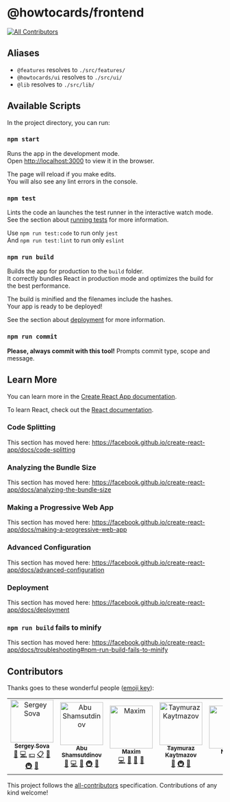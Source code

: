 # @howtocards/frontend

[![All Contributors](https://img.shields.io/badge/all_contributors-7-orange.svg?style=flat-square)](#contributors)

## Aliases

- `@features` resolves to `./src/features/`
- `@howtocards/ui` resolves to `./src/ui/`
- `@lib` resolves to `./src/lib/`

## Available Scripts

In the project directory, you can run:

### `npm start`

Runs the app in the development mode.<br>
Open [http://localhost:3000](http://localhost:3000) to view it in the browser.

The page will reload if you make edits.<br>
You will also see any lint errors in the console.

### `npm test`

Lints the code an launches the test runner in the interactive watch mode.<br>
See the section about [running tests](https://facebook.github.io/create-react-app/docs/running-tests) for more information.

Use `npm run test:code` to run only `jest`<br>
And `npm run test:lint` to run only `eslint`<br>

### `npm run build`

Builds the app for production to the `build` folder.<br>
It correctly bundles React in production mode and optimizes the build for the best performance.

The build is minified and the filenames include the hashes.<br>
Your app is ready to be deployed!

See the section about [deployment](https://facebook.github.io/create-react-app/docs/deployment) for more information.

### `npm run commit`

**Please, always commit with this tool!**
Prompts commit type, scope and message.<br>

## Learn More

You can learn more in the [Create React App documentation](https://facebook.github.io/create-react-app/docs/getting-started).

To learn React, check out the [React documentation](https://reactjs.org/).

### Code Splitting

This section has moved here: https://facebook.github.io/create-react-app/docs/code-splitting

### Analyzing the Bundle Size

This section has moved here: https://facebook.github.io/create-react-app/docs/analyzing-the-bundle-size

### Making a Progressive Web App

This section has moved here: https://facebook.github.io/create-react-app/docs/making-a-progressive-web-app

### Advanced Configuration

This section has moved here: https://facebook.github.io/create-react-app/docs/advanced-configuration

### Deployment

This section has moved here: https://facebook.github.io/create-react-app/docs/deployment

### `npm run build` fails to minify

This section has moved here: https://facebook.github.io/create-react-app/docs/troubleshooting#npm-run-build-fails-to-minify

## Contributors

Thanks goes to these wonderful people ([emoji key](https://github.com/kentcdodds/all-contributors#emoji-key)):

<!-- ALL-CONTRIBUTORS-LIST:START - Do not remove or modify this section -->
<!-- prettier-ignore -->
<table>
  <tr>
    <td align="center"><a href="https://sergeysova.com"><img src="https://avatars0.githubusercontent.com/u/5620073?v=4" width="100px;" alt="Sergey Sova"/><br /><sub><b>Sergey Sova</b></sub></a><br /><a href="https://github.com/howtocards/frontend/commits?author=sergeysova" title="Documentation">📖</a> <a href="https://github.com/howtocards/frontend/commits?author=sergeysova" title="Code">💻</a> <a href="#financial-sergeysova" title="Financial">💵</a> <a href="#eventOrganizing-sergeysova" title="Event Organizing">📋</a> <a href="#ideas-sergeysova" title="Ideas, Planning, & Feedback">🤔</a> <a href="#infra-sergeysova" title="Infrastructure (Hosting, Build-Tools, etc)">🚇</a> <a href="#review-sergeysova" title="Reviewed Pull Requests">👀</a></td>
    <td align="center"><a href="https://github.com/stuneak"><img src="https://avatars0.githubusercontent.com/u/22033385?v=4" width="100px;" alt="Abu Shamsutdinov"/><br /><sub><b>Abu Shamsutdinov</b></sub></a><br /><a href="https://github.com/howtocards/frontend/commits?author=stuneak" title="Documentation">📖</a> <a href="https://github.com/howtocards/frontend/commits?author=stuneak" title="Code">💻</a> <a href="#ideas-stuneak" title="Ideas, Planning, & Feedback">🤔</a> <a href="#infra-stuneak" title="Infrastructure (Hosting, Build-Tools, etc)">🚇</a> <a href="#review-stuneak" title="Reviewed Pull Requests">👀</a></td>
    <td align="center"><a href="https://github.com/mg901"><img src="https://avatars0.githubusercontent.com/u/7874664?v=4" width="100px;" alt="Maxim"/><br /><sub><b>Maxim</b></sub></a><br /><a href="https://github.com/howtocards/frontend/commits?author=mg901" title="Code">💻</a> <a href="#ideas-mg901" title="Ideas, Planning, & Feedback">🤔</a> <a href="#design-mg901" title="Design">🎨</a> <a href="#tool-mg901" title="Tools">🔧</a></td>
    <td align="center"><a href="https://github.com/atassis"><img src="https://avatars2.githubusercontent.com/u/5769345?v=4" width="100px;" alt="Taymuraz Kaytmazov"/><br /><sub><b>Taymuraz Kaytmazov</b></sub></a><br /><a href="#ideas-atassis" title="Ideas, Planning, & Feedback">🤔</a> <a href="#infra-atassis" title="Infrastructure (Hosting, Build-Tools, etc)">🚇</a> <a href="#review-atassis" title="Reviewed Pull Requests">👀</a></td>
    <td align="center"><a href="https://github.com/meowsun"><img src="https://avatars2.githubusercontent.com/u/3519260?v=4" width="100px;" alt="Natalia"/><br /><sub><b>Natalia</b></sub></a><br /><a href="https://github.com/howtocards/frontend/commits?author=meowsun" title="Code">💻</a></td>
    <td align="center"><a href="https://t.me/artalar"><img src="https://avatars0.githubusercontent.com/u/27290320?v=4" width="100px;" alt="Arutyunyan Artyom"/><br /><sub><b>Arutyunyan Artyom</b></sub></a><br /><a href="#review-artalar" title="Reviewed Pull Requests">👀</a></td>
    <td align="center"><a href="https://github.com/Djelnar"><img src="https://avatars0.githubusercontent.com/u/4393143?v=4" width="100px;" alt="Elnar Ibragimov"/><br /><sub><b>Elnar Ibragimov</b></sub></a><br /><a href="https://github.com/howtocards/frontend/commits?author=Djelnar" title="Code">💻</a> <a href="#infra-Djelnar" title="Infrastructure (Hosting, Build-Tools, etc)">🚇</a></td>
  </tr>
</table>

<!-- ALL-CONTRIBUTORS-LIST:END -->

This project follows the [all-contributors](https://github.com/kentcdodds/all-contributors) specification. Contributions of any kind welcome!
